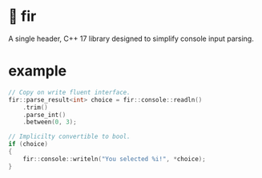 # :evergreen_tree: fir
A single header, C++ 17 library designed to simplify console input parsing.

# example
```c++
// Copy on write fluent interface.
fir::parse_result<int> choice = fir::console::readln()
	.trim()
	.parse_int()
	.between(0, 3);

// Implicilty convertible to bool. 
if (choice)
{
    fir::console::writeln("You selected %i!", *choice);
}

```
